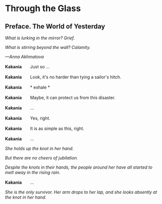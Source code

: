 # Through the Glass

## Preface. The World of Yesterday

*What is lurking in the mirror? Grief.*

*What is stirring beyond the wall? Calamity.*

*—Anna Akhmatova*

**Kakania**　　Just so ...

**Kakania**　　Look, it's no harder than tying a sailor's hitch.

**Kakania**　　* exhale *

**Kakania**　　Maybe, it can protect us from this disaster.

**Kakania**　　...

**Kakania**　　Yes, right.

**Kakania**　　It is as simple as this, right.

**Kakania**　　...

*She holds up the knot in her hand.*

*But there are no cheers of jubilation.*

*Despite the knots in their hands, the people around her have all started to melt away in the rising rain.*

**Kakania**　　...

*She is the only survivor. Her arm drops to her lap, and she looks absently at the knot in her hand.*
